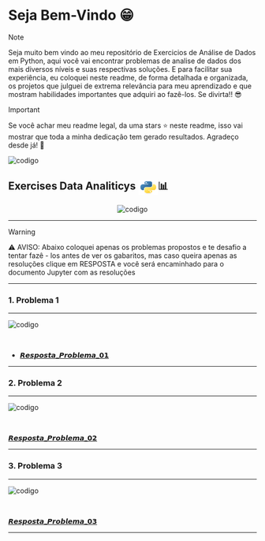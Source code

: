 # Seja Bem-Vindo 😁


> [!NOTE]
> Seja muito bem vindo ao meu repositório de Exercicios de Análise de Dados em Python, aqui você vai encontrar problemas de analise de dados dos mais diversos níveis e suas respectivas soluções. E para facilitar sua experiência, eu coloquei neste readme, 
>  de forma detalhada e organizada, os projetos que julguei de extrema relevância para meu aprendizado e que mostram habilidades importantes que adquiri ao fazê-los. Se divirta!! 😎

>[!IMPORTANT]
> Se você achar meu readme legal, da uma stars ⭐ neste readme, isso vai mostrar que toda a minha dedicação tem gerado resultados. Agradeço desde já! 🤝

<img src="https://github.com/user-attachments/assets/16a79a0e-238e-403f-b7e0-84c770e0d202" alt = "codigo" width="1200" height="200">


## Exercises Data Analiticys <img align="center" alt="Python" height="30" width="40" src="https://raw.githubusercontent.com/devicons/devicon/master/icons/python/python-original.svg">📊

<div align='center'>


<img src="https://github.com/user-attachments/assets/cd517ad1-27d5-457d-adc5-3825a80f3528" alt = "codigo" width="1200" height="350">

</div>

___

> [!WARNING]
>⚠️ AVISO: Abaixo coloquei apenas os problemas propostos e te desafio a tentar fazê - los antes de ver os gabaritos, mas caso queira apenas as resoluções clique em RESPOSTA e você será encaminhado para o documento Jupyter com as resoluções &nbsp;


___

### 1. Problema 1

---

<img src="https://github.com/user-attachments/assets/3348386c-66d3-492e-9284-b93780d43944" alt = "codigo" width="900" height="500" >


&nbsp;
 

* <a href="https://github.com/pedrohenrique3dk/Exercises_Data_Analiticys/blob/main/Problema_01/Problema_01.ipynb">𝙍𝙚𝙨𝙥𝙤𝙨𝙩𝙖_𝙋𝙧𝙤𝙗𝙡𝙚𝙢𝙖_𝟬𝟭</a>

---

### 2. Problema 2

---

<img src="https://github.com/user-attachments/assets/7c526b02-9011-465f-9530-7ae3e9635f31" alt = "codigo" width="900" height="500" >


&nbsp;&nbsp; 

<a href="https://github.com/pedrohenrique3dk/Exercises_Data_Analiticys/blob/main/Problema_02/Problema_02.ipynb">𝙍𝙚𝙨𝙥𝙤𝙨𝙩𝙖_𝙋𝙧𝙤𝙗𝙡𝙚𝙢𝙖_𝟬𝟮</a>

---

### 3. Problema 3

---

<img src="https://github.com/user-attachments/assets/5c560957-8e45-4f49-95fd-f5801589c131" alt = "codigo" width="900" height="500" >


&nbsp;&nbsp; 

<a href="">𝙍𝙚𝙨𝙥𝙤𝙨𝙩𝙖_𝙋𝙧𝙤𝙗𝙡𝙚𝙢𝙖_𝟬𝟯</a>

---

</div>
